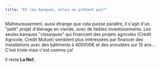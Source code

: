 ```yaml
---
title: "Et les banques, elles ne prêtent pas?"
---
```


Malheureusement, aussi étrange que cela puisse paraître, il s'agit d'un "petit"
projet d'élevage en viande, avec de faibles investissements. Les seules banques
"classiques" qui financent des projets agricoles (Crédit Agricole, Crédit
Mutuel) semblent plus intéressées par financer des installations avec des
bâtiments à 400000€ et des annuitées sur 15 ans... C'est triste mais c'est
comme ça!

Il reste **La Nef**, 
